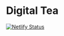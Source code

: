 # Digital Tea 

[![Netlify Status](https://api.netlify.com/api/v1/badges/300eb676-602f-4371-8d04-33760d28d78c/deploy-status)](https://app.netlify.com/sites/angry-raman-90ff78/deploys)
